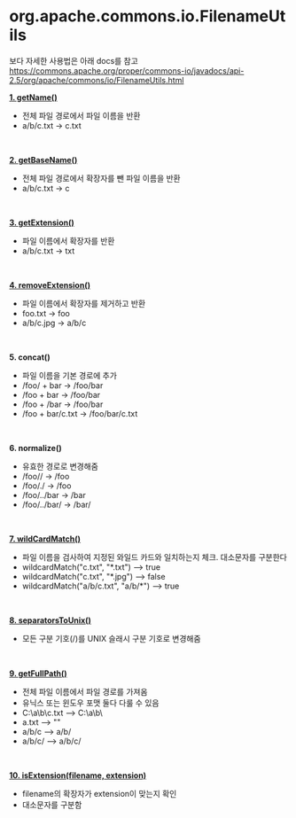 # org.apache.commons.io.FilenameUtils

보다 자세한 사용법은 아래 docs를 참고
https://commons.apache.org/proper/commons-io/javadocs/api-2.5/org/apache/commons/io/FilenameUtils.html


<b> <a href="GetName.java"> 1. getName() </a> </b>
 - 전체 파일 경로에서 파일 이름을 반환
 - a/b/c.txt -> c.txt
<br>

<b> <a href="GetBaseName.java"> 2. getBaseName() </a> </b>
 - 전체 파일 경로에서 확장자를 뺀 파일 이름을 반환
 - a/b/c.txt -> c
<br>

<b> <a href="GetExtension.java"> 3. getExtension() </a> </b>
 - 파일 이름에서 확장자를 반환
 - a/b/c.txt -> txt
<br>

<b> <a href="RemoveExtension.java"> 4. removeExtension() </a> </b>
 - 파일 이름에서 확장자를 제거하고 반환
 - foo.txt	-> foo
 - a/b/c.jpg -> a/b/c
<br>

<b> 5. concat() </b>
 - 파일 이름을 기본 경로에 추가
 - /foo/ + bar		-> /foo/bar
 - /foo + bar		-> /foo/bar
 - /foo + /bar		-> /foo/bar
 - /foo + bar/c.txt	-> /foo/bar/c.txt
<br>

<b> 6. normalize() </b>
 - 유효한 경로로 변경해줌
 - /foo//		->	/foo
 - /foo/./		->	/foo
 - /foo/../bar	->	/bar
 - /foo/../bar/	->	/bar/
<br>

<b> <a href="WildCardMatch.java"> 7. wildCardMatch() </a> </b>
 - 파일 이름을 검사하여 지정된 와일드 카드와 일치하는지 체크. 대소문자를 구분한다
 -  wildcardMatch("c.txt", "*.txt")      --> true
 -  wildcardMatch("c.txt", "*.jpg")      --> false
 -  wildcardMatch("a/b/c.txt", "a/b/*")  --> true
<br>

<b> <a href="SeparatorsToUnix.java"> 8. separatorsToUnix() </a> </b>
 - 모든 구분 기호(/)를 UNIX 슬래시 구분 기호로 변경해줌
<br>

<b> <a href="GetFullPath.java"> 9. getFullPath() </a> </b>
 - 전체 파일 이름에서 파일 경로를 가져옴
 - 유닉스 또는 윈도우 포맷 둘다 다룰 수 있음
 - C:\a\b\c.txt --> C:\a\b\
 - a.txt        --> ""
 - a/b/c        --> a/b/
 - a/b/c/       --> a/b/c/
<br>

<b> <a href="IsExtension.java"> 10. isExtension(filename, extension) </a> </b>
 - filename의 확장자가 extension이 맞는지 확인
 - 대소문자를 구분함
<br>